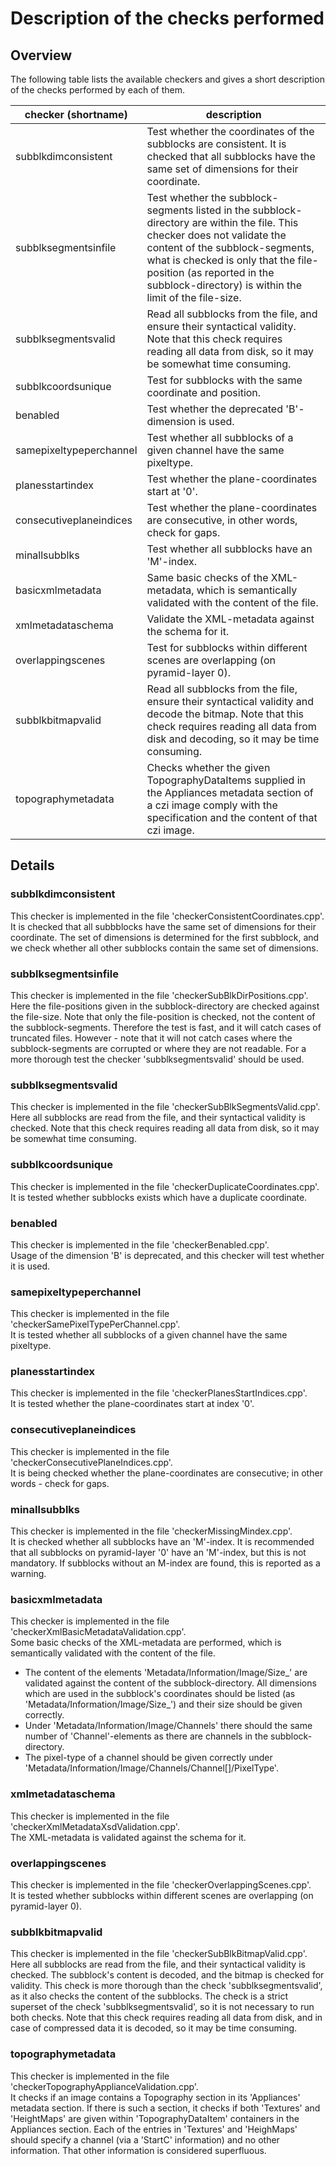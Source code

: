 # Description of the checks performed

## Overview

The following table lists the available checkers and gives a short description of the checks performed by each of them.

| checker (shortname) | description |
|--|--|
|subblkdimconsistent|Test whether the coordinates of the subblocks are consistent. It is checked that all subblocks have the same set of dimensions for their coordinate.|
|subblksegmentsinfile|Test whether the subblock-segments listed in the subblock-directory are within the file. This checker does not validate the content of the subblock-segments, what is checked is only that the file-position (as reported in the subblock-directory) is within the limit of the file-size.  |
|subblksegmentsvalid|Read all subblocks from the file, and ensure their syntactical validity. Note that this check requires reading all data from disk, so it may be somewhat time consuming. |
|subblkcoordsunique|Test for subblocks with the same coordinate and position.  |
|benabled|Test whether the deprecated 'B'-dimension is used. |
|samepixeltypeperchannel|Test whether all subblocks of a given channel have the same pixeltype.|
|planesstartindex|Test whether the plane-coordinates start at '0'.|
|consecutiveplaneindices|Test whether the plane-coordinates are consecutive, in other words, check for gaps.|
|minallsubblks|Test whether all subblocks have an 'M'-index.|
|basicxmlmetadata|Same basic checks of the XML-metadata, which is semantically validated with the content of the file.|
|xmlmetadataschema|Validate the XML-metadata against the schema for it.|
|overlappingscenes|Test for subblocks within different scenes are overlapping (on pyramid-layer 0).|
|subblkbitmapvalid|Read all subblocks from the file, ensure their syntactical validity and decode the bitmap. Note that this check requires reading all data from disk and decoding, so it may be time consuming. |
|topographymetadata|Checks whether the given TopographyDataItems supplied in the Appliances metadata section of a czi image comply with the specification and the content of that czi image.|


## Details

### subblkdimconsistent

This checker is implemented in the file 'checkerConsistentCoordinates.cpp'.  
It is checked that all subbblocks have the same set of dimensions for their coordinate. The set of dimensions is determined for the first subblock, and we check whether all other subblocks contain the same set of dimensions.

###  subblksegmentsinfile

This checker is implemented in the file 'checkerSubBlkDirPositions.cpp'.  
Here the file-positions given in the subblock-directory are checked against the file-size. Note that only the file-position is checked, not the content of the subblock-segments.
Therefore the test is fast, and it will catch cases of truncated files. However - note that it will not catch cases where the subblock-segments are corrupted or where they are not readable. For a more thorough test 
the checker 'subblksegmentsvalid' should be used.

### subblksegmentsvalid

This checker is implemented in the file 'checkerSubBlkSegmentsValid.cpp'.  
Here all subblocks are read from the file, and their syntactical validity is checked. Note that this check requires reading all data from disk, so it may be somewhat time consuming.

### subblkcoordsunique

This checker is implemented in the file 'checkerDuplicateCoordinates.cpp'.  
It is tested whether subblocks exists which have a duplicate coordinate.

### benabled

This checker is implemented in the file 'checkerBenabled.cpp'.  
Usage of the dimension 'B' is deprecated, and this checker will test whether it is used.

### samepixeltypeperchannel

This checker is implemented in the file 'checkerSamePixelTypePerChannel.cpp'.  
It is tested whether all subblocks of a given channel have the same pixeltype.

### planesstartindex

This checker is implemented in the file 'checkerPlanesStartIndices.cpp'.  
It is tested whether the plane-coordinates start at index '0'.

### consecutiveplaneindices

This checker is implemented in the file 'checkerConsecutivePlaneIndices.cpp'.  
It is being checked whether the plane-coordinates are consecutive; in other words - check for gaps.

### minallsubblks

This checker is implemented in the file 'checkerMissingMindex.cpp'.  
It is checked whether all subblocks have an 'M'-index. It is recommended that all subblocks on pyramid-layer '0' have an 'M'-index, but this is not mandatory.
If subblocks without an M-index are found, this is reported as a warning.

### basicxmlmetadata

This checker is implemented in the file 'checkerXmlBasicMetadataValidation.cpp'.  
Some basic checks of the XML-metadata are performed, which is semantically validated with the content of the file.
* The content of the elements 'Metadata/Information/Image/Size_' are validated against the content of the subblock-directory. All dimensions which are
used in the subblock's coordinates should be listed (as 'Metadata/Information/Image/Size_') and their size should be given correctly.
* Under 'Metadata/Information/Image/Channels' there should the same number of 'Channel'-elements as there are channels in the subblock-directory.
* The pixel-type of a channel should be given correctly under 'Metadata/Information/Image/Channels/Channel[]/PixelType'.

### xmlmetadataschema

This checker is implemented in the file 'checkerXmlMetadataXsdValidation.cpp'.  
The XML-metadata is validated against the schema for it.

### overlappingscenes

This checker is implemented in the file 'checkerOverlappingScenes.cpp'.  
It is tested whether subblocks within different scenes are overlapping (on pyramid-layer 0).

### subblkbitmapvalid

This checker is implemented in the file 'checkerSubBlkBitmapValid.cpp'.  
Here all subblocks are read from the file, and their syntactical validity is checked. The subblock's content is decoded, and the bitmap is checked for validity.
This check is more thorough than the check 'subblksegmentsvalid', as it also checks the content of the subblocks. The check is a strict superset of the check 'subblksegmentsvalid',
so it is not necessary to run both checks.
Note that this check requires reading all data from disk, and in case of compressed data it is decoded, so it may be time consuming.

### topographymetadata
This checker is implemented in the file 'checkerTopographyApplianceValidation.cpp'.  
It checks if an image contains a Topography section in its 'Appliances' metadata section.
If there is such a section, it checks if both 'Textures' and 'HeightMaps' are given within 'TopographyDataItem' containers in the Appliances section. Each of the entries in 'Textures' and 'HeighMaps' should specify a channel (via a 'StartC' information) and no other information. That other information is considered superfluous.